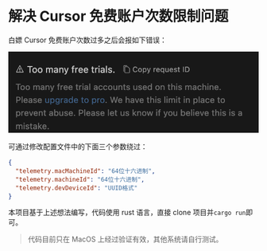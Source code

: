 # 解决 Cursor 免费账户次数限制问题

白嫖 Cursor 免费账户次数过多之后会报如下错误：

![](./too_many.png)

可通过修改配置文件中的下面三个参数绕过：
```json
{
  "telemetry.macMachineId": "64位十六进制",
  "telemetry.machineId": "64位十六进制",
  "telemetry.devDeviceId": "UUID格式"
}
```
本项目基于上述想法编写，代码使用 rust 语言，直接 clone 项目并`cargo run`即可。

> 代码目前只在 MacOS 上经过验证有效，其他系统请自行测试。